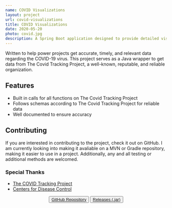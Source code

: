 ```yaml
---
name: COVID Visualizations
layout: project
url: covid-visualizations
title: COVID Visualizations
date: 2020-05-20
photo: covid.jpg
description: A Spring Boot application designed to provide detailed visualizations about the Coronavirus Outbreak in the United States, utilizing my COVID Data Wrapper.
---
```


Written to help power projects get accurate, timely, and relevant data regarding the COVID-19 virus. This project serves as a Java wrapper to get data from The Covid Tracking Project, a well-known, reputable, and reliable organization.

## Features
* Built in calls for all functions on The Covid Tracking Project
* Follows schemas according to The Covid Tracking Project for reliable data
* Well documented to ensure accuracy

## Contributing
If you are interested in contributing to the project, check it out on GitHub. I am currently looking into making it avaliable on a MVN or Gradle repository, making it easier to use in a project. Additionally, any and all testing or additional methods are welcomed.

### Special Thanks
* [The COVID Tracking Project](https://covidtracking.com/)
* [Centers for Disease Control](https://cdc.gov)

<center>
<button type="button" class="btn btn-outline-primary"><a href="https://github.com/webber512/covid-data-library">GitHub Repository</a></button>
<button type="button" class="btn btn-outline-primary"><a href="https://github.com/webber512/covid-data-library/releases">Releases (.jar)</a></button>
</center>